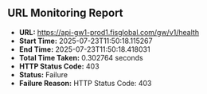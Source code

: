 ## URL Monitoring Report

- **URL:** https://api-gw1-prod1.fisglobal.com/gw/v1/health
- **Start Time:** 2025-07-23T11:50:18.115267
- **End Time:** 2025-07-23T11:50:18.418031
- **Total Time Taken:** 0.302764 seconds
- **HTTP Status Code:** 403
- **Status:** Failure
- **Failure Reason:** HTTP Status Code: 403
